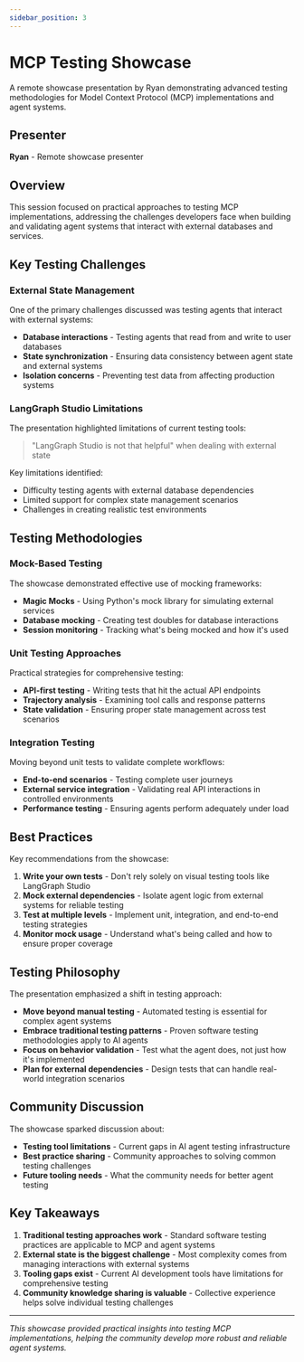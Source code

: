 ```yaml
---
sidebar_position: 3
---
```


# MCP Testing Showcase

A remote showcase presentation by Ryan demonstrating advanced testing methodologies for Model Context Protocol (MCP) implementations and agent systems.

## Presenter

**Ryan** - Remote showcase presenter

## Overview

This session focused on practical approaches to testing MCP implementations, addressing the challenges developers face when building and validating agent systems that interact with external databases and services.

## Key Testing Challenges

### External State Management

One of the primary challenges discussed was testing agents that interact with external systems:

- **Database interactions** - Testing agents that read from and write to user databases
- **State synchronization** - Ensuring data consistency between agent state and external systems
- **Isolation concerns** - Preventing test data from affecting production systems

### LangGraph Studio Limitations

The presentation highlighted limitations of current testing tools:

> "LangGraph Studio is not that helpful" when dealing with external state

Key limitations identified:
- Difficulty testing agents with external database dependencies
- Limited support for complex state management scenarios
- Challenges in creating realistic test environments

## Testing Methodologies

### Mock-Based Testing

The showcase demonstrated effective use of mocking frameworks:

- **Magic Mocks** - Using Python's mock library for simulating external services
- **Database mocking** - Creating test doubles for database interactions
- **Session monitoring** - Tracking what's being mocked and how it's used

### Unit Testing Approaches

Practical strategies for comprehensive testing:

- **API-first testing** - Writing tests that hit the actual API endpoints
- **Trajectory analysis** - Examining tool calls and response patterns
- **State validation** - Ensuring proper state management across test scenarios

### Integration Testing

Moving beyond unit tests to validate complete workflows:

- **End-to-end scenarios** - Testing complete user journeys
- **External service integration** - Validating real API interactions in controlled environments
- **Performance testing** - Ensuring agents perform adequately under load

## Best Practices

Key recommendations from the showcase:

1. **Write your own tests** - Don't rely solely on visual testing tools like LangGraph Studio
2. **Mock external dependencies** - Isolate agent logic from external systems for reliable testing
3. **Test at multiple levels** - Implement unit, integration, and end-to-end testing strategies
4. **Monitor mock usage** - Understand what's being called and how to ensure proper coverage

## Testing Philosophy

The presentation emphasized a shift in testing approach:

- **Move beyond manual testing** - Automated testing is essential for complex agent systems
- **Embrace traditional testing patterns** - Proven software testing methodologies apply to AI agents
- **Focus on behavior validation** - Test what the agent does, not just how it's implemented
- **Plan for external dependencies** - Design tests that can handle real-world integration scenarios

## Community Discussion

The showcase sparked discussion about:

- **Testing tool limitations** - Current gaps in AI agent testing infrastructure
- **Best practice sharing** - Community approaches to solving common testing challenges
- **Future tooling needs** - What the community needs for better agent testing

## Key Takeaways

1. **Traditional testing approaches work** - Standard software testing practices are applicable to MCP and agent systems
2. **External state is the biggest challenge** - Most complexity comes from managing interactions with external systems
3. **Tooling gaps exist** - Current AI development tools have limitations for comprehensive testing
4. **Community knowledge sharing is valuable** - Collective experience helps solve individual testing challenges

---

*This showcase provided practical insights into testing MCP implementations, helping the community develop more robust and reliable agent systems.*

